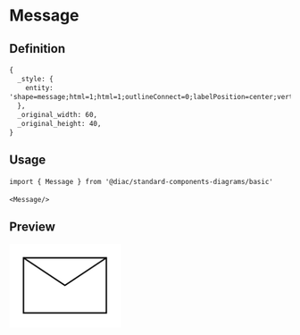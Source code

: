 # Message

## Definition

```
{
  _style: { 
    entity: 'shape=message;html=1;html=1;outlineConnect=0;labelPosition=center;verticalLabelPosition=bottom;align=center;verticalAlign=top;',
  },
  _original_width: 60,
  _original_height: 40,
}
```

## Usage

```
import { Message } from '@diac/standard-components-diagrams/basic'

<Message/>
```

## Preview

<img src="./message.png" width="200"/>
